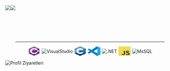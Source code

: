 <div>
<img align="left" src="https://github-readme-stats.vercel.app/api?username=AbdulsametKR54&theme=github_dark&show_icons=true&hide_title=true&hide_border=true" height=140><img align="left" src="https://github-readme-stats.vercel.app/api/top-langs/?username=AbdulsametKR54&langs_count=6&layout=compact&theme=github_dark&hide_title=true&hide_border=true" height=140>
<br><br><br><br><br><br>
</div>

---


<p align="center">
  <img align="center" alt="C#" height="30" width="40" src="https://raw.githubusercontent.com/devicons/devicon/master/icons/csharp/csharp-original.svg">
    <img align="center" alt="VisualStudio" height="30" width="40" src="https://upload.wikimedia.org/wikipedia/commons/thumb/2/2c/Visual_Studio_Icon_2022.svg/290px-Visual_Studio_Icon_2022.svg.png">
  <img align="center" alt="Csharp" height="30" width="40" src="https://github.com/devicons/devicon/blob/master/icons/cplusplus/cplusplus-original.svg">
  <img align="center" alt="vscode" height="30" width="40" src="https://raw.githubusercontent.com/devicons/devicon/master/icons/vscode/vscode-original.svg">
  <img align="center" alt=".NET" height="30" width="40" src="https://upload.wikimedia.org/wikipedia/commons/thumb/7/7d/Microsoft_.NET_logo.svg/684px-Microsoft_.NET_logo.svg.png">
  <img align="center" alt="Javascript" height="30" width="40" src="https://github.com/devicons/devicon/blob/master/icons/javascript/javascript-original.svg">
  <img align="center" alt="MsSQL" height="30" width="40" src="https://upload.wikimedia.org/wikipedia/de/thumb/8/8c/Microsoft_SQL_Server_Logo.svg/1035px-Microsoft_SQL_Server_Logo.svg.png?20100429075711">
</p>

![Profil Ziyaretleri](https://komarev.com/ghpvc/?username=AbdulsametKR54&label=Profile+views&color=blue&style=flat)
